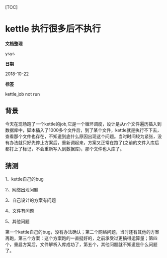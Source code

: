 [TOC]

# kettle 执行很多后不执行

**文档整理**

ysys

**日期**

2018-10-22

**标签**

kettle,job not run



## 背景

​	今天在现场跑了一个kettle的job,它是一个循环调度，设计是从n个文件遍历插入到数据库中，脚本插入了1000多个文件后，到了某个文件，kettle就是执行不下去，查看那个文件也存在，不知道到底什么原因出现这个问题。当时时间较为紧张，没有办法就只好先停止方案后，重新调起来，方案又正常在跑了(之前的文件入库后都打上了标记，不会重新写入到数据库)，那个文件也入库了。



## 猜测

1、kettle自己的bug

2、网络出现问题

3、自己设计的方案有问题

4、文件有问题

5、其他问题



​	第一个kettle自己的bug，没有办法确认；第二个网络问题，当时还有其他的方案再跑，第三个方案：这个方案跑的一直挺好的，之前承受过更搞得运算量；第四个，重启方案后，文件解析入库成功了，第五个，其他问题就不知道是什么问题了。



